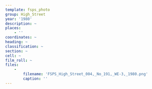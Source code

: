 ```yaml
---
template: fsps_photo
group: High_Street
year: '1980'
description: ~
places:
    - ''
coordinates: ~
heading: ~
classification: ~
section: ~
cell: ~
film_roll: ~
files:
    -
        filename: 'FSPS_High_Street_004,_No_191,_WE-3,_1980.png'
        caption: ''
---
```

